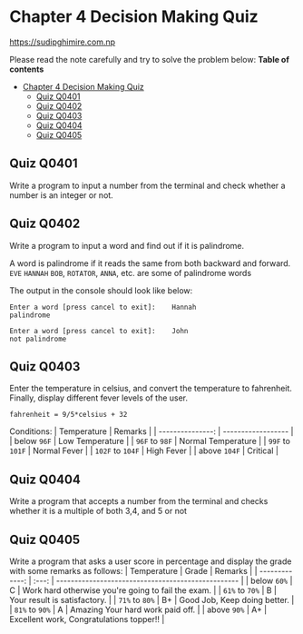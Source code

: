 # Chapter 4 Decision Making Quiz
https://sudipghimire.com.np

Please read the note carefully and try to solve the problem below:
**Table of contents**
- [Chapter 4 Decision Making Quiz](#chapter-4-decision-making-quiz)
  - [Quiz Q0401](#quiz-q0401)
  - [Quiz Q0402](#quiz-q0402)
  - [Quiz Q0403](#quiz-q0403)
  - [Quiz Q0404](#quiz-q0404)
  - [Quiz Q0405](#quiz-q0405)

## Quiz Q0401
Write a program to input a number from the terminal and check whether a number is an integer or not.


## Quiz Q0402
Write a program to input a word and find out if it is palindrome.

A word is palindrome if it reads the same from both backward and forward. `EVE` `HANNAH` `BOB`, `ROTATOR`, `ANNA`, etc. are some of palindrome words

The output in the console should look like below:
```
Enter a word [press cancel to exit]:    Hannah
palindrome

Enter a word [press cancel to exit]:    John
not palindrome
```


## Quiz Q0403
Enter the temperature in celsius, and convert the temperature to fahrenheit. Finally, display different fever levels of the user.

`fahrenheit = 9/5*celsius + 32`

Conditions:
|      Temperature | Remarks            |
| ---------------: | ------------------ |
|      below `96F` | Low Temperature    |
|   `96F` to `98F` | Normal Temperature |
|  `99F` to `101F` | Normal Fever       |
| `102F` to `104F` | High Fever         |
|     above `104F` | Critical           |



## Quiz Q0404
Write a program that accepts a number from the terminal and checks whether it is a multiple of both 3,4, and 5 or not


## Quiz Q0405
Write a program that asks a user score in percentage and display the grade with some remarks as follows:
|    Temperature | Grade  | Remarks                                            |
| -------------: | :---:  | -------------------------------------------------- |
|    below `60%` |   C    | Work hard otherwise you're going to fail the exam. |
| `61%` to `70%` |   B    | Your result is satisfactory.                       |
| `71%` to `80%` |   B+   | Good Job, Keep doing better.                       |
| `81%` to `90%` |   A    | Amazing Your hard work paid off.                   |
|    above `90%` |   A+   | Excellent work, Congratulations topper!!           |


